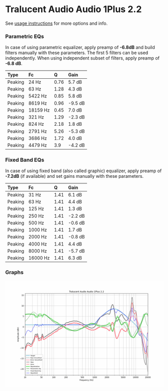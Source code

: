 # Tralucent Audio Audio 1Plus 2.2
See [usage instructions](https://github.com/jaakkopasanen/AutoEq#usage) for more options and info.

### Parametric EQs
In case of using parametric equalizer, apply preamp of **-6.8dB** and build filters manually
with these parameters. The first 5 filters can be used independently.
When using independent subset of filters, apply preamp of **-6.8 dB**.

| Type    | Fc       |    Q | Gain    |
|:--------|:---------|:-----|:--------|
| Peaking | 24 Hz    | 0.76 | 5.7 dB  |
| Peaking | 63 Hz    | 1.28 | 4.3 dB  |
| Peaking | 5422 Hz  | 0.85 | 5.8 dB  |
| Peaking | 8619 Hz  | 0.96 | -9.5 dB |
| Peaking | 18159 Hz | 0.45 | 7.0 dB  |
| Peaking | 321 Hz   | 1.29 | -2.3 dB |
| Peaking | 824 Hz   | 2.18 | 1.8 dB  |
| Peaking | 2791 Hz  | 5.26 | -5.3 dB |
| Peaking | 3686 Hz  | 1.72 | 4.0 dB  |
| Peaking | 4479 Hz  | 3.9  | -4.2 dB |

### Fixed Band EQs
In case of using fixed band (also called graphic) equalizer, apply preamp of **-7.2dB**
(if available) and set gains manually with these parameters.

| Type    | Fc       |    Q | Gain    |
|:--------|:---------|:-----|:--------|
| Peaking | 31 Hz    | 1.41 | 6.1 dB  |
| Peaking | 63 Hz    | 1.41 | 4.4 dB  |
| Peaking | 125 Hz   | 1.41 | 1.3 dB  |
| Peaking | 250 Hz   | 1.41 | -2.2 dB |
| Peaking | 500 Hz   | 1.41 | -0.6 dB |
| Peaking | 1000 Hz  | 1.41 | 1.7 dB  |
| Peaking | 2000 Hz  | 1.41 | -0.8 dB |
| Peaking | 4000 Hz  | 1.41 | 4.4 dB  |
| Peaking | 8000 Hz  | 1.41 | -5.7 dB |
| Peaking | 16000 Hz | 1.41 | 6.3 dB  |

### Graphs
![](./Tralucent%20Audio%20Audio%201Plus%202.2.png)